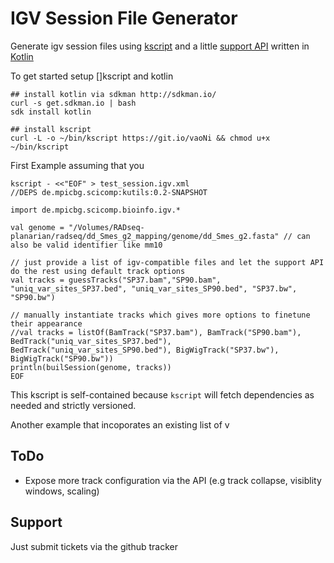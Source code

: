 IGV Session File Generator
=========================


Generate igv session files using [kscript](https://github.com/holgerbrandl/kscript) and a little [support API](IgvSessionGen.kt) written in [Kotlin](https://kotlinlang.org/)

To get started setup []kscript and kotlin
```
## install kotlin via sdkman http://sdkman.io/
curl -s get.sdkman.io | bash
sdk install kotlin

## install kscript
curl -L -o ~/bin/kscript https://git.io/vaoNi && chmod u+x ~/bin/kscript
```


First Example assuming that you

```
kscript - <<"EOF" > test_session.igv.xml
//DEPS de.mpicbg.scicomp:kutils:0.2-SNAPSHOT

import de.mpicbg.scicomp.bioinfo.igv.*

val genome = "/Volumes/RADseq-planarian/radseq/dd_Smes_g2_mapping/genome/dd_Smes_g2.fasta" // can also be valid identifier like mm10

// just provide a list of igv-compatible files and let the support API do the rest using default track options
val tracks = guessTracks("SP37.bam","SP90.bam", "uniq_var_sites_SP37.bed", "uniq_var_sites_SP90.bed", "SP37.bw", "SP90.bw")

// manually instantiate tracks which gives more options to finetune their appearance
//val tracks = listOf(BamTrack("SP37.bam"), BamTrack("SP90.bam"), BedTrack("uniq_var_sites_SP37.bed"), BedTrack("uniq_var_sites_SP90.bed"), BigWigTrack("SP37.bw"), BigWigTrack("SP90.bw"))
println(builSession(genome, tracks))
EOF
```

This kscript is self-contained because `kscript` will fetch dependencies as needed and strictly versioned.

Another example that incoporates an existing list of v

ToDo
----

* Expose more track configuration via the API (e.g track collapse, visiblity windows, scaling)


Support
-------

Just submit tickets via the github tracker
